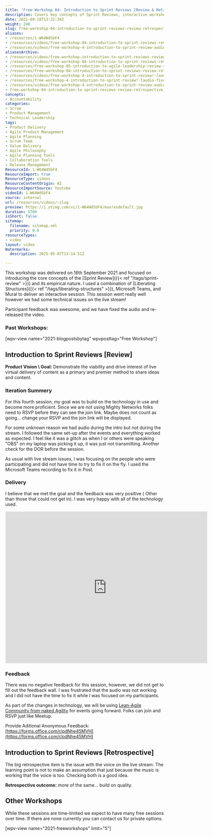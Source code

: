 ```yaml
---
title: 'Free Workshop 04: Introduction to Sprint Reviews [Review & Retrospective]'
description: Covers key concepts of Sprint Reviews, interactive workshop delivery using Teams and Mural, technical challenges faced, participant feedback, and retrospective insights.
date: 2021-09-18T13:32:34Z
weight: 240
slug: free-workshop-04-introduction-to-sprint-reviews-review-retrospective
aliases:
- /resources/1-W64WdSbF4
- /resources/videos/free-workshop-04-introduction-to-sprint-reviews-review-retrospective
- /resources/videos/free-workshop-4-introduction-to-sprint-review-audio-fixed
aliasesArchive:
- /resources/videos/free-workshop-introduction-to-sprint-reviews-review-retrospective
- /resources/videos/free-workshop-04-introduction-to-sprint-reviews-review-retrospective
- /resources/free-workshop-05-introduction-to-agile-leadership-review-retro
- /resources/free-workshop-04-introduction-to-sprint-reviews-review-retrospective
- /resources/videos/free-workshop-4-introduction-to-sprint-review!-[audio-fixed]
- /resources/free-workshop-4-introduction-to-sprint-review!-[audio-fixed]
- /resources/videos/free-workshop-4-introduction-to-sprint-review-audio-fixed
- free-workshop-04-introduction-to-sprint-reviews-review-retrospective
concepts:
- Accountability
categories:
- Scrum
- Product Management
- Technical Leadership
tags:
- Product Delivery
- Agile Product Management
- Agile Planning
- Scrum Team
- Value Delivery
- Agile Philosophy
- Agile Planning Tools
- Collaboration Tools
- Release Management
ResourceId: 1-W64WdSbF4
ResourceImport: true
ResourceType: videos
ResourceContentOrigin: AI
ResourceImportSource: Youtube
videoId: 1-W64WdSbF4
source: internal
url: /resources/videos/:slug
preview: https://i.ytimg.com/vi/1-W64WdSbF4/maxresdefault.jpg
duration: 5769
isShort: false
sitemap:
  filename: sitemap.xml
  priority: 0.6
resourceTypes:
- video
layout: video
Watermarks:
  description: 2025-05-07T13:14:51Z

---
```

This workshop was delivered on 16th September 2021 and focused on introducing the core concepts of the [Sprint Review]({{< ref "/tags/sprint-review" >}}) and its empirical nature. I used a combination of [Liberating Structures]({{< ref "/tags/liberating-structures" >}}), Microsoft Teams, and Mural to deliver an interactive session. This session went really well however we had some technical issues on the live stream!

Participant feedback was awesome, and we have fixed the audio and re-released the video.

### Past Workshops:

\[wpv-view name="2021-blogpostsbytag" wpvposttag="Free Workshop"\]

## Introduction to Sprint Reviews \[Review\]

**Product Vision \\ Goal:** Demonstrate the viability and drive interest of live virtual delivery of content as a primary and premier method to share ideas and content.

### Iteration Summery

For this fourth session, my goal was to build on the technology in use and become more proficient. Since we are not using Mighty Networks folks need to RSVP before they can see the join link. Maybe does not count as going... change your RSVP and the join link will be displayed.

For some unknown reason we had audio during the intro but not during the stream. I followed the same set-up after the events and everything worked as expected. I feel like it was a glitch as when I or others were speaking "OBS" on my laptop was picking it up, it was just not transmitting. Another check for the DOR before the session.

As usual with live stream issues, I was focusing on the people who were participating and did not have time to try to fix it on the fly. I used the Microsoft Teams recording to fix it in Post.

### Delivery

I believe that we met the goal and the feedback was very positive ( Other than those that could not get in). I was very happy with all of the technology used.



<iframe src="https://app.mural.co/embed/a272711c-a204-436f-8307-953429d4a633" width="100%" height="480px" style="min-width: 640px; min-height: 480px; background-color: #f4f4f4; border: 1px solid #efefef" sandbox="allow-same-origin allow-scripts allow-modals allow-popups allow-popups-to-escape-sandbox"></iframe>

### Feedback

There was no negative feedback for this session, however, we did not get to fill out the feedback wall. I was frustrated that the audio was not working and I did not have the time to fix it while I was focused on my participants.

As part of the changes in technology, we will be using [Lean-Agile Community from naked Agility](https://community.nkdagility.com/) for events going forward. Folks can join and RSVP just like Meetup.

Provide Aditional Anonymous Feedback: [https://forms.office.com/r/pdNhe45MVH](https://forms.office.com/r/pdNhe45MVH)

## Introduction to Sprint Reviews \[Retrospective\]

The big retrospective item is the issue with the voice on the live stream. The learning point is not to make an assumption that just because the music is working that the voice is too. Checking both is a good idea.

**Retrospective outcome:** more of the same... build on quality.

## Other Workshops

While these sessions are time-limited we expect to have many free sessions over time. If there are none currently you can contact us for private options.

\[wpv-view name="2021-freeworkshops" limit="5"\]
